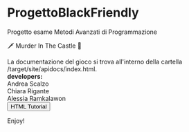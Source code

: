 # ProgettoBlackFriendly
Progetto esame Metodi Avanzati di Programmazione

🗡 Murder In The Castle 🏰

La documentazione del gioco si trova all'interno della cartella /target/site/apidocs/index.html.<br>
<b>developers:</b><br> 
Andrea Scalzo<br>
Chiara Rigante<br>
Alessia Ramkalawon<br>
<button onclick="document.location='file:///Users/chiararigante/Desktop/ProgettoBlackFriendly/TextAdventure2/target/site/apidocs/index.html'">HTML Tutorial</button>


Enjoy!
